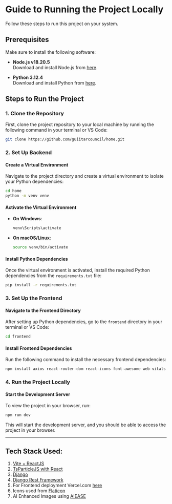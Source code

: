 # Guide to Running the Project Locally

Follow these steps to run this project on your system.

## Prerequisites

Make sure to install the following software:

- **Node.js v18.20.5**  
  Download and install Node.js from [here](https://nodejs.org/en).

- **Python 3.12.4**  
  Download and install Python from [here](https://www.python.org/).

## Steps to Run the Project

### 1. Clone the Repository

First, clone the project repository to your local machine by running the following command in your terminal or VS Code:
```bash
git clone https://github.com/guiitarcouncil/home.git
```

### 2. Set Up Backend

#### Create a Virtual Environment

Navigate to the project directory and create a virtual environment to isolate your Python dependencies:
```bash
cd home
python -m venv venv
```

#### Activate the Virtual Environment

- **On Windows**:
  ```bash
  venv\Scripts\activate
  ```

- **On macOS/Linux**:
  ```bash
  source venv/bin/activate
  ```

#### Install Python Dependencies

Once the virtual environment is activated, install the required Python dependencies from the `requirements.txt` file:
```bash
pip install -r requirements.txt
```

### 3. Set Up the Frontend

#### Navigate to the Frontend Directory

After setting up Python dependencies, go to the `frontend` directory in your terminal or VS Code:
```bash
cd frontend
```

#### Install Frontend Dependencies

Run the following command to install the necessary frontend dependencies:
```bash
npm install axios react-router-dom react-icons font-awesome web-vitals --save-dev tsparticles @tsparticles/react lucide-react
```

### 4. Run the Project Locally

#### Start the Development Server

To view the project in your browser, run:
```bash
npm run dev
```

This will start the development server, and you should be able to access the project in your browser.

---
## Tech Stack Used:
1. [Vite + ReactJS](https://v3.vitejs.dev/)
2. [TsParticleJS with React](https://github.com/tsparticles/react)
3. [Django](https://djangoproject.com/)
4. [Django Rest Framework](https://www.django-rest-framework.org/) 
5. For Frontend deployment Vercel.com [here](https://vercel.com/)
6. Icons used from [Flaticon](https://flaticon.com/)
7. AI Enhanced Images using [AIEASE](https://www.aiease.ai/app/enhance-photo)



